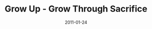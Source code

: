 ---
layout: media
category: media
series: "Grow Up"
title: "Grow Up - Grow Through Sacrifice"
date: 2011-01-24
description: "Brian Tome talks about how a lifestyle of sacrifice leads to growth."
video: "https://s3.amazonaws.com/crossroadsvideomessages/growup04.mp4"
video-poster: "https://www.crossroads.net/uploadedfiles/growup04_still.jpg"
---